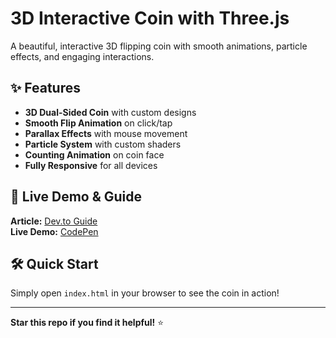 # 3D Interactive Coin with Three.js

A beautiful, interactive 3D flipping coin with smooth animations, particle effects, and engaging interactions.

## ✨ Features

- **3D Dual-Sided Coin** with custom designs
- **Smooth Flip Animation** on click/tap
- **Parallax Effects** with mouse movement
- **Particle System** with custom shaders
- **Counting Animation** on coin face
- **Fully Responsive** for all devices

## 🚀 Live Demo & Guide

**Article:** [Dev.to Guide](https://dev.to/your-username/building-an-interactive-3d-flipping-coin-with-threejs-complete-guide)  
**Live Demo:** [CodePen](https://codepen.io/Shahibur-Rahman/pen/myVryeK)

## 🛠️ Quick Start

Simply open `index.html` in your browser to see the coin in action!

---

**Star this repo if you find it helpful!** ⭐
